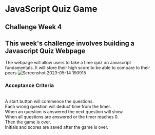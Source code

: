 # JavaScript Quiz Game
## Challenge Week 4

## This week's challenge involves building a Javascript Quiz Webpage
The webpage will allow users to take a time quiz on Javascript fundamentals.
It will store their high score to be able to compare to their peers
![Screenshot 2023-05-14 190915](https://github.com/Jrr1232/challenge-week-4/assets/71472570/4ea7ded7-1453-4cf2-bd16-00fef2886fa5)

### Acceptance Criteria 
<br />A start button will commence the questions.
<br />Each wrong question will deduct time from the timer.
<br />When an question is answered the next question will show.
<br />When all questions are answered or the timer reaches 0.
<br />Then the game is over.
<br />Initials and scores are saved after the game is over.
